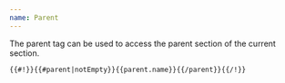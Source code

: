 ```yaml
---
name: Parent
---
```


The parent tag can be used to access the parent section of the current section.

```html
{{#!}}{{#parent|notEmpty}}{{parent.name}}{{/parent}}{{/!}}
```